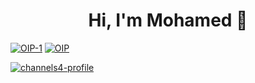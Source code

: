 

<h1 align="center">Hi, I'm Mohamed 👋</h1>
<p>
  <a href="" align-"center" width-"10%"><img src="https://i.ibb.co/gtXn4jr/OIP-1.jpg" alt="OIP-1" border="0"></a>
  <a href="" align-"center" width-"10%"><img src="https://i.ibb.co/WB1MTwZ/OIP.jpg" alt="OIP" border="0"></a>
<p>

  <a href="https://ibb.co/GtLpR7J" align="left"><img src="https://i.ibb.co/GtLpR7J/channels4-profile.jpg" alt="channels4-profile" border="0"></a>
